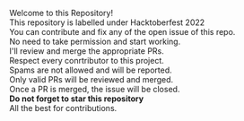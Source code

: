 Welcome to this Repository!<br>
This repository is labelled under Hacktoberfest 2022<br>
You can contribute and fix any of the open issue of this repo.<br>
No need to take permission and start working.<br>
I'll review and merge the appropriate PRs.<br>
Respect every conrtributor to this project.<br>
Spams are not allowed and will be reported.<br>
Only valid PRs will be reviewed and merged.<br>
Once a PR is merged, the issue will be closed.<br>
<B> Do not forget to star this repository </B> <br>
All the best for contributions.<br>
